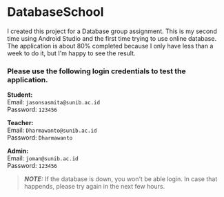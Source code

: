 # DatabaseSchool
I created this project for a Database group assignment. This is my second time using Android Studio and the first time trying to use online database.
The application is about 80% completed because I only have less than a week to do it, but I'm happy to see the result.

### Please use the following login credentials to test the application. 

**Student:**  
Email: `jasonsasmita@sunib.ac.id`  
Password: `123456`  

**Teacher:**  
Email: `Dharmawanto@sunib.ac.id`  
Password: `Dharmawanto`  

**Admin:**  
Email: `joman@sunib.ac.id`  
Password: `123456`  
  
> ***NOTE:*** If the database is down, you won't be able login. In case that happends, please try again in the next few hours.
